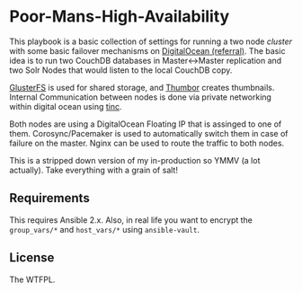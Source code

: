 Poor-Mans-High-Availability
===========================

This playbook is a basic collection of settings for running a two node
*cluster* with some basic failover mechanisms on
[DigitalOcean (referral)](https://m.do.co/c/dd5d931d13ce). The basic idea is to
run two CouchDB databases in Master<->Master replication and two Solr Nodes
that would listen to the local CouchDB copy.

[GlusterFS](http://www.gluster.org/) is used for shared storage, and
[Thumbor](http://thumbor.org/) creates thumbnails. Internal Communication
between nodes is done via private networking within digital ocean using
[tinc](http://tinc-vpn.org/).

Both nodes are using a DigitalOcean Floating IP that is assinged to one of
them. Corosync/Pacemaker is used to automatically switch them in case of
failure on the master. Nginx can be used to route the traffic to both nodes.

This is a stripped down version of my in-production so YMMV (a lot actually).
Take everything with a grain of salt!


Requirements
------------

This requires Ansible 2.x. Also, in real life you want to encrypt the
`group_vars/*` and `host_vars/*` using `ansible-vault`.


License
-------

The WTFPL.
